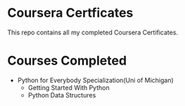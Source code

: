# Coursera Certficates

This repo contains all my completed Coursera Certificates.

# Courses Completed
* Python for Everybody Specialization(Uni of Michigan)
  * Getting Started With Python
  * Python Data Structures
